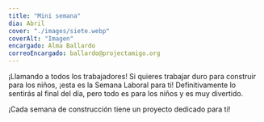 ```yaml
---
title: "Mini semana"
dia: Abril
cover: "./images/siete.webp"
coverAlt: "Imagen"
encargado: Alma Ballardo
correoEncargado: ballardo@projectamigo.org
---
```


¡Llamando a todos los trabajadores! Si quieres trabajar duro para construir para los niños, ¡esta es la Semana Laboral para ti! Definitivamente lo sentirás al final del día, pero todo es para los niños y es muy divertido.

¡Cada semana de construcción tiene un proyecto dedicado para ti!
